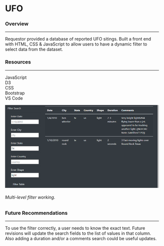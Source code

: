 # UFO
   
### Overview  
--- 
Requestor provided a database of reported UFO sitings.  Built a front end with HTML, CSS & JavaScript to allow users to have a dynamic filter to select data from the dataset.

### Resources  
---  
JavaScript  
D3  
CSS  
Bootstrap  
VS Code  



![](multi-filter.png)  
###### Multi-level filter working.

### Future Recommendations
---  
To use the filter correctly, a user needs to know the exact text.  Future revisions will update the search fields to the list of values in that column.  Also adding a duration and/or a comments search could be useful updates.